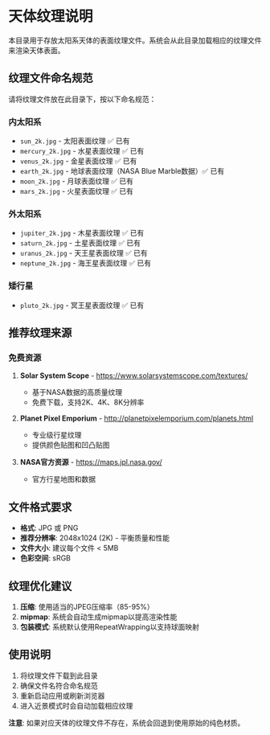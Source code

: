 # 天体纹理说明

本目录用于存放太阳系天体的表面纹理文件。系统会从此目录加载相应的纹理文件来渲染天体表面。

## 纹理文件命名规范

请将纹理文件放在此目录下，按以下命名规范：

### 内太阳系
- `sun_2k.jpg` - 太阳表面纹理 ✅ 已有
- `mercury_2k.jpg` - 水星表面纹理 ✅ 已有
- `venus_2k.jpg` - 金星表面纹理 ✅ 已有
- `earth_2k.jpg` - 地球表面纹理（NASA Blue Marble数据）✅ 已有
- `moon_2k.jpg` - 月球表面纹理 ✅ 已有
- `mars_2k.jpg` - 火星表面纹理 ✅ 已有

### 外太阳系
- `jupiter_2k.jpg` - 木星表面纹理 ✅ 已有
- `saturn_2k.jpg` - 土星表面纹理 ✅ 已有
- `uranus_2k.jpg` - 天王星表面纹理 ✅ 已有
- `neptune_2k.jpg` - 海王星表面纹理 ✅ 已有

### 矮行星
- `pluto_2k.jpg` - 冥王星表面纹理 ✅ 已有

## 推荐纹理来源

### 免费资源
1. **Solar System Scope** - https://www.solarsystemscope.com/textures/
   - 基于NASA数据的高质量纹理
   - 免费下载，支持2K、4K、8K分辨率
   
2. **Planet Pixel Emporium** - http://planetpixelemporium.com/planets.html
   - 专业级行星纹理
   - 提供颜色贴图和凹凸贴图

3. **NASA官方资源** - https://maps.jpl.nasa.gov/
   - 官方行星地图和数据

## 文件格式要求

- **格式**: JPG 或 PNG
- **推荐分辨率**: 2048x1024 (2K) - 平衡质量和性能
- **文件大小**: 建议每个文件 < 5MB
- **色彩空间**: sRGB

## 纹理优化建议

1. **压缩**: 使用适当的JPEG压缩率（85-95%）
2. **mipmap**: 系统会自动生成mipmap以提高渲染性能
3. **包装模式**: 系统默认使用RepeatWrapping以支持球面映射

## 使用说明

1. 将纹理文件下载到此目录
2. 确保文件名符合命名规范
3. 重新启动应用或刷新浏览器
4. 进入近景模式时会自动加载相应纹理

**注意**: 如果对应天体的纹理文件不存在，系统会回退到使用原始的纯色材质。